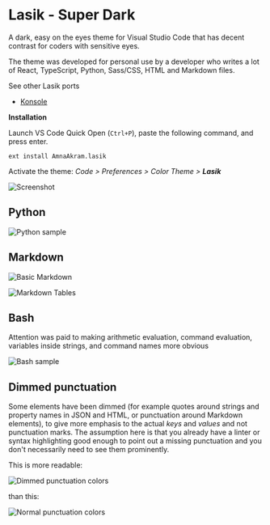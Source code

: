 # Lasik - Super Dark
A dark, easy on the eyes theme for Visual Studio Code that has decent contrast for coders with sensitive eyes.

The theme was developed for personal use by a developer who writes a lot of React, TypeScript, Python, Sass/CSS, HTML and Markdown files.

See other Lasik ports

- [Konsole](https://github.com/aamnah/lasik-konsole-theme)

**Installation**

Launch VS Code Quick Open (`Ctrl+P`), paste the following command, and press enter.

```
ext install AmnaAkram.lasik
```

Activate the theme: _Code > Preferences > Color Theme > **Lasik**_

![Screenshot](./images/screenshot.png)

## Python

![Python sample](./images/python-sample.png)

## Markdown

![Basic Markdown](./images/markdown-basics.png)

![Markdown Tables](./images/markdown-tables.png)

## Bash

Attention was paid to making arithmetic evaluation, command evaluation, variables inside strings, and command names more obvious

![Bash sample](./images/bash-sample.png)

## Dimmed punctuation

Some elements have been dimmed (for example quotes around strings and property names in JSON and HTML, or punctuation around Markdown elements), to give more emphasis to the actual _keys_ and _values_ and not punctuation marks. The assumption here is that you already have a linter or syntax highlighting good enough to point out a missing punctuation and you don't necessarily need to see them prominently.

This is more readable:

![Dimmed punctuation colors](./images/dimmed-punctuation-colors.png)

than this:

![Normal punctuation colors](./images/normal-punctuation-colors.png)
